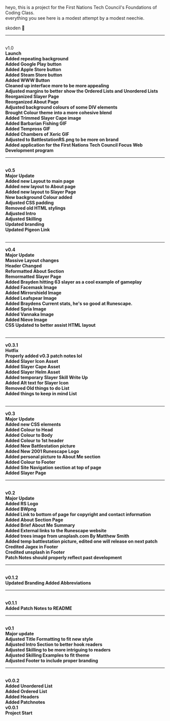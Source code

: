 <p> heyo, this is a project for the First Nations Tech Council's Foundations of Coding Class. <br>
everything you see here is a modest attempt by a modest neechie.<br>

skoden :100:</p>
<hr> <br>
v1.0<br>
<b>Launch<b><br>
Added repeating background<br>
Added Google Play button<br>
Added Apple Store button<br>
Added Steam Store button<br>
Added WWW Button<br>
Cleaned up interface more to be more appealing<br>
Adjusted margins to better show the Ordered Lists and Unordered Lists<br>
Reorganized Slayer Page<br>
Reorganized About Page<br>
Adjusted background colours of some DIV elements<br>
Brought Colour theme into a more cohesive blend<br>
Added Trimmed Slayer Cape image<br>
Added Barbarian Fishing GIF<br>
Added Tempross GIF<br>
Added Chambers of Xeric GIF<br>
Adjusted to BattlestationRS.png to be more on brand<br>
Added application for the First Nations Tech Council Focus Web Development program<br>
<hr><br>
v0.5<br>
<b>Major Update</b><br>
Added new Layout to main page<br>
Added new layout to About page<br>
Added new layout to Slayer Page<br>
New background Colour added<br>
Adjusted CSS padding<br>
Removed old HTML stylings<br>
Adjusted Intro<br>
Adjusted Skilling<br>
Updated branding<br>
Updated Pigeon Link<br>
<br><hr>
v0.4<br>
<b>Major Update</b><br>
Massive Layout changes<br>
Header Changed<br>
Reformatted About Section<br>
Remormatted Slayer Page<br>
Added Brayden hitting 63 slayer as a cool example of gameplay<br>
Added Facemask Image<br>
Added Mirrorshield Image<br>
Added Leafspear Image<br>
Added Braydens Current stats, he's so good at Runescape.<br>
Added Spria Image<br>
Added Vannaka Image<br>
Added Nieve Image<br>
CSS Updated to better assist HTML layout<br>
<br><hr>
v0.3.1<br>
Hotfix<br>
Properly added v0.3 patch notes lol<br>
Added Slayer Icon Asset<br>
Added Slayer Cape Asset<br>
Added Slayer Helm Asset<br>
Added temporary Slayer Skill Write Up<br>
Added Alt text for Slayer Icon<br>
Removed Old things to do List<br>
Added things to keep in mind List<br>
<br><hr>
v0.3 <br>
<b>Major Update</b><br>
Added new CSS elements<br>
Added Colour to Head<br>
Added Colour to Body <br>
Added Colour to 1st header <br>
Added New Battlestation picture<br>
Added New 2001 Runescape Logo<br>
Added personal picture to About Me section<br>
Added Colour to Footer<br>
Added Site Navigation section at top of page<br>
Added Slayer Page<br>
<hr><br>
v0.2 <br>
<b>Major Update</b><br>
Added RS Logo<br>
Added BWpng<br>
Added Link to bottom of page for copyright and contact information<br>
Added About Section Page<br>
Added Brief About Me Summary<br>
Added External links to the Runescape website<br>
Added trees image from unsplash.com By Matthew Smith<br>
Added temp battlestation picture, edited one will release on next patch<br>
Credited Jagex in Footer<br>
Credited unsplash in Footer<br>
Patch Notes should properly reflect past development<br>
<hr><br>
v0.1.2<br>
Updated Branding
Added Abbreviations
<hr> <br>
v0.1.1<br>
Added Patch Notes to README<br>
<hr> <br>
v0.1<br>
<b>Major update</b><br>
Adjusted Title Formatting to fit new style <br>
Adjusted Intro Section to better hook readers <br>
Adjusted Skilling to be more intriguing to readers <br>
Adjusted Skilling Examples to fit theme <br>
Adjusted Footer to include proper branding <br>
<hr><br>
v0.0.2<br>
Added Unordered List<br>
Added Ordered List<br>
Added Headers<br>
Added Patchnotes<br>
v0.0.1<br>
Project Start